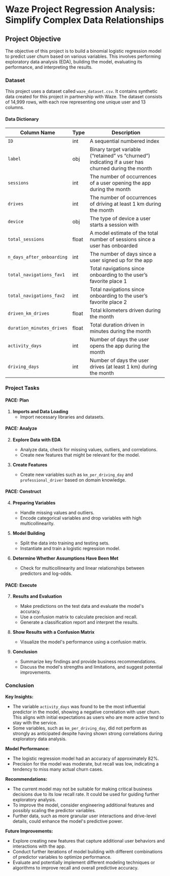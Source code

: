 
# Waze Project Regression Analysis: Simplify Complex Data Relationships

## Project Objective

The objective of this project is to build a binomial logistic regression model to predict user churn based on various variables. This involves performing exploratory data analysis (EDA), building the model, evaluating its performance, and interpreting the results.

### Dataset

This project uses a dataset called `waze_dataset.csv`. It contains synthetic data created for this project in partnership with Waze. The dataset consists of 14,999 rows, with each row representing one unique user and 13 columns.

#### Data Dictionary

| Column Name                  | Type   | Description                                                                                   |
|------------------------------|--------|-----------------------------------------------------------------------------------------------|
| `ID`                         | int    | A sequential numbered index                                                                   |
| `label`                      | obj    | Binary target variable (“retained” vs “churned”) indicating if a user has churned during the month |
| `sessions`                   | int    | The number of occurrences of a user opening the app during the month                          |
| `drives`                     | int    | The number of occurrences of driving at least 1 km during the month                           |
| `device`                     | obj    | The type of device a user starts a session with                                               |
| `total_sessions`             | float  | A model estimate of the total number of sessions since a user has onboarded                   |
| `n_days_after_onboarding`    | int    | The number of days since a user signed up for the app                                         |
| `total_navigations_fav1`     | int    | Total navigations since onboarding to the user’s favorite place 1                             |
| `total_navigations_fav2`     | int    | Total navigations since onboarding to the user’s favorite place 2                             |
| `driven_km_drives`           | float  | Total kilometers driven during the month                                                      |
| `duration_minutes_drives`    | float  | Total duration driven in minutes during the month                                             |
| `activity_days`              | int    | Number of days the user opens the app during the month                                        |
| `driving_days`               | int    | Number of days the user drives (at least 1 km) during the month                               |

### Project Tasks

#### PACE: Plan

1. **Imports and Data Loading**
   - Import necessary libraries and datasets.

#### PACE: Analyze

2. **Explore Data with EDA**
   - Analyze data, check for missing values, outliers, and correlations.
   - Create new features that might be relevant for the model.

3. **Create Features**
   - Create new variables such as `km_per_driving_day` and `professional_driver` based on domain knowledge.

#### PACE: Construct

4. **Preparing Variables**
   - Handle missing values and outliers.
   - Encode categorical variables and drop variables with high multicollinearity.

5. **Model Building**
   - Split the data into training and testing sets.
   - Instantiate and train a logistic regression model.

6. **Determine Whether Assumptions Have Been Met**
   - Check for multicollinearity and linear relationships between predictors and log-odds.

#### PACE: Execute

7. **Results and Evaluation**
   - Make predictions on the test data and evaluate the model's accuracy.
   - Use a confusion matrix to calculate precision and recall.
   - Generate a classification report and interpret the results.

8. **Show Results with a Confusion Matrix**
   - Visualize the model's performance using a confusion matrix.

9. **Conclusion**
   - Summarize key findings and provide business recommendations.
   - Discuss the model's strengths and limitations, and suggest potential improvements.

### Conclusion

**Key Insights:**
- The variable `activity_days` was found to be the most influential predictor in the model, showing a negative correlation with user churn. This aligns with initial expectations as users who are more active tend to stay with the service.
- Some variables, such as `km_per_driving_day`, did not perform as strongly as anticipated despite having shown strong correlations during exploratory data analysis.

**Model Performance:**
- The logistic regression model had an accuracy of approximately 82%.
- Precision for the model was moderate, but recall was low, indicating a tendency to miss many actual churn cases.

**Recommendations:**
- The current model may not be suitable for making critical business decisions due to its low recall rate. It could be used for guiding further exploratory analysis.
- To improve the model, consider engineering additional features and possibly scaling the predictor variables.
- Further data, such as more granular user interactions and drive-level details, could enhance the model's predictive power.

**Future Improvements:**
- Explore creating new features that capture additional user behaviors and interactions with the app.
- Conduct further iterations of model building with different combinations of predictor variables to optimize performance.
- Evaluate and potentially implement different modeling techniques or algorithms to improve recall and overall predictive accuracy.

